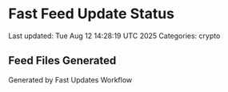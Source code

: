 # Fast Feed Update Status
Last updated: Tue Aug 12 14:28:19 UTC 2025
Categories: crypto

## Feed Files Generated

Generated by Fast Updates Workflow
